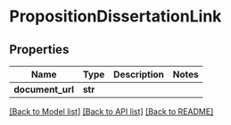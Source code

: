 # PropositionDissertationLink

## Properties
Name | Type | Description | Notes
------------ | ------------- | ------------- | -------------
**document_url** | **str** |  | 

[[Back to Model list]](../README.md#documentation-for-models) [[Back to API list]](../README.md#documentation-for-api-endpoints) [[Back to README]](../README.md)


